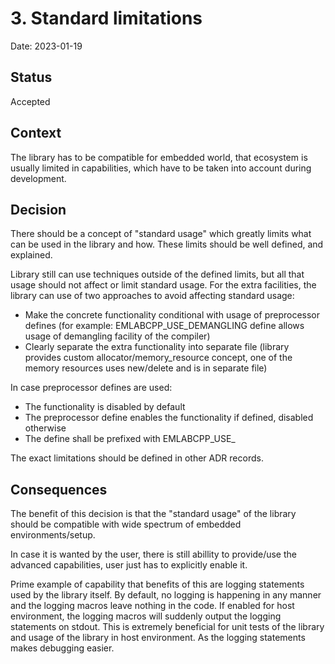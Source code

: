 # 3. Standard limitations

Date: 2023-01-19

## Status

Accepted

## Context

The library has to be compatible for embedded world, that ecosystem is usually limited in capabilities, which have to be taken into account during development.

## Decision

There should be a concept of "standard usage" which greatly limits what can be used in the library and how.
These limits should be well defined, and explained.

Library still can use techniques outside of the defined limits, but all that usage should not affect or limit standard usage.
For the extra facilities, the library can use of two approaches to avoid affecting standard usage:
 - Make the concrete functionality conditional with usage of preprocessor defines (for example: EMLABCPP_USE_DEMANGLING define allows usage of demangling facility of the compiler)
 - Clearly separate the extra functionality into separate file (library provides custom allocator/memory_resource concept, one of the memory resources uses new/delete and is in separate file)

In case preprocessor defines are used:
 - The functionality is disabled by default
 - The preprocessor define enables the functionality if defined, disabled otherwise
 - The define shall be prefixed with EMLABCPP_USE_

The exact limitations should be defined in other ADR records.

## Consequences

The benefit of this decision is that the "standard usage" of the library should be compatible with wide spectrum of embedded environments/setup.

In case it is wanted by the user, there is still abillity to provide/use the advanced capabilities, user just has to explicitly enable it.

Prime example of capability that benefits of this are logging statements used by the library itself.
By default, no logging is happening in any manner and the logging macros leave nothing in the code.
If enabled for host environment, the logging macros will suddenly output the logging statements on stdout. This is extremely beneficial for unit tests of the library and usage of the library in host environment.
As the logging statements makes debugging easier.
